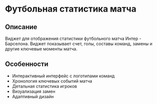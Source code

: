 # Футбольная статистика матча

## Описание
Виджет для отображения статистики футбольного матча Интер - Барселона. Виджет показывает счет, голы, составы команд, замены и другие ключевые моменты матча.

## Особенности
- Интерактивный интерфейс с логотипами команд
- Хронология ключевых событий матча
- Детальная статистика игроков
- Визуализация замен
- Адаптивный дизайн 
